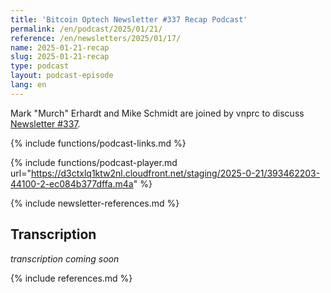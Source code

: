 ```yaml
---
title: 'Bitcoin Optech Newsletter #337 Recap Podcast'
permalink: /en/podcast/2025/01/21/
reference: /en/newsletters/2025/01/17/
name: 2025-01-21-recap
slug: 2025-01-21-recap
type: podcast
layout: podcast-episode
lang: en
---
```

Mark "Murch" Erhardt and Mike Schmidt are joined by vnprc to discuss [Newsletter #337]({{page.reference}}).

{% include functions/podcast-links.md %}

{% include functions/podcast-player.md url="https://d3ctxlq1ktw2nl.cloudfront.net/staging/2025-0-21/393462203-44100-2-ec084b377dffa.m4a" %}

{% include newsletter-references.md %}

## Transcription

_transcription coming soon_

{% include references.md %}
